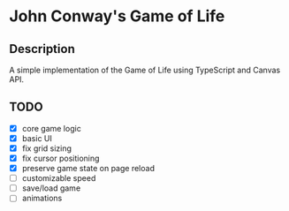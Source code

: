 # John Conway's Game of Life

## Description

A simple implementation of the Game of Life using TypeScript and Canvas API.

## TODO

- [x] core game logic
- [x] basic UI
- [x] fix grid sizing
- [x] fix cursor positioning
- [x] preserve game state on page reload
- [ ] customizable speed
- [ ] save/load game
- [ ] animations
